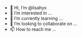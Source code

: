 - 👋 Hi, I’m @lisahyx
- 👀 I’m interested in ...
- 🌱 I’m currently learning ...
- 💞️ I’m looking to collaborate on ...
- 📫 How to reach me ...

<!---
lisahyx/lisahyx is a ✨ special ✨ repository because its `README.md` (this file) appears on your GitHub profile.
You can click the Preview link to take a look at your changes.
--->
